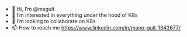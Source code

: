 - 👋 Hi, I’m @msguit
- 👀 I’m interested in everything under the hood of K8s
- 💞️ I’m looking to collaborate on K8s
- 📫 How to reach me https://www.linkedin.com/in/mano-guit-1343677/

<!---
msguit/msguit is a ✨ special ✨ repository because its `README.md` (this file) appears on your GitHub profile.
You can click the Preview link to take a look at your changes.
--->
